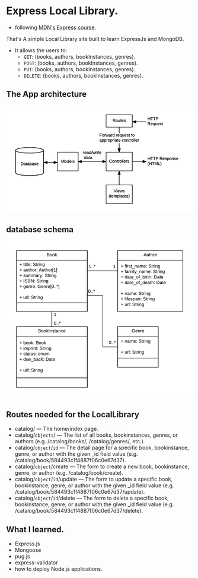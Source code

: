 # Express Local Library.
- following [MDN's Express course](https://developer.mozilla.org/en-US/docs/Learn/Server-side/Express_Nodejs).

That's A simple Local Library site built to learn ExpressJs and MongoDB.
- It allows the users to:
    - `GET`: (books, authors, bookInstances, genres).
    - `POST`: (books, authors, bookInstances, genres).
    - `PUT`: (books, authors, bookInstances, genres).
    - `DELETE`: (books, authors, bookInstances, genres).

## The App architecture
<img src="./docs/mvc_express.png">

## database schema
<img src="./docs/DB.png">

## Routes needed for the LocalLibrary
- catalog/ — The home/index page.
- catalog/`objects`/ — The list of all books, bookinstances, genres, or authors (e.g. /catalog/books/, /catalog/genres/, etc.)
- catalog/`object`/`id` — The detail page for a specific book, bookinstance, genre, or author with the given \_id field value (e.g. /catalog/book/584493c1f4887f06c0e67d37).
- catalog/`object`/create — The form to create a new book, bookinstance, genre, or author (e.g. /catalog/book/create).
- catalog/`object`/`id`/update — The form to update a specific book, bookinstance, genre, or author with the given \_id field value (e.g. /catalog/book/584493c1f4887f06c0e67d37/update).
- catalog/`object`/`id`/delete — The form to delete a specific book, bookinstance, genre, or author with the given \_id field value (e.g. /catalog/book/584493c1f4887f06c0e67d37/delete).

## What I learned.

- Express.js
- Mongoose
- pug.js
- express-validator
- how to deploy Node.js applications.

